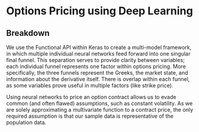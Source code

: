 # Options Pricing using Deep Learning
## Breakdown
We use the Functional API within Keras to create a multi-model framework, in which multiple individual neural networks feed forward into one singular final funnel. This separation serves to provide clarity between variables; each individual funnel represents one factor within options pricing. More specifically, the three funnels represent the Greeks, the market state, and information about the derivative itself. There is overlap within each funnel, as some variables prove useful in multiple factors (like strike price). 

Using neural networks to price an option contract allows us to evade common (and often flawed) assumptions, such as constant volatility. As we are solely approximating a multivariate function to a contract price, the only required assumption is that our sample data is representative of the population data. 
